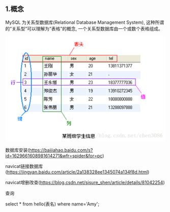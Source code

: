 ## 1.概念

MySQL 为关系型数据库(Relational Database Management System), 这种所谓的”关系型”可以理解为”表格”的概念, 一个关系型数据库由一个或数个表格组成。

![20171023201756830](../asset/20171023201756830.png)



数据库安装(https://baijiahao.baidu.com/s?id=1629661608981614271&wfr=spider&for=pc)

navicat链接数据库(https://jingyan.baidu.com/article/2a138328ee1345074a134f8d.html)

navicat增删改查(https://blog.csdn.net/sisure_shen/article/details/81042254)

查询

select * from hello(表名) where name='Amy';